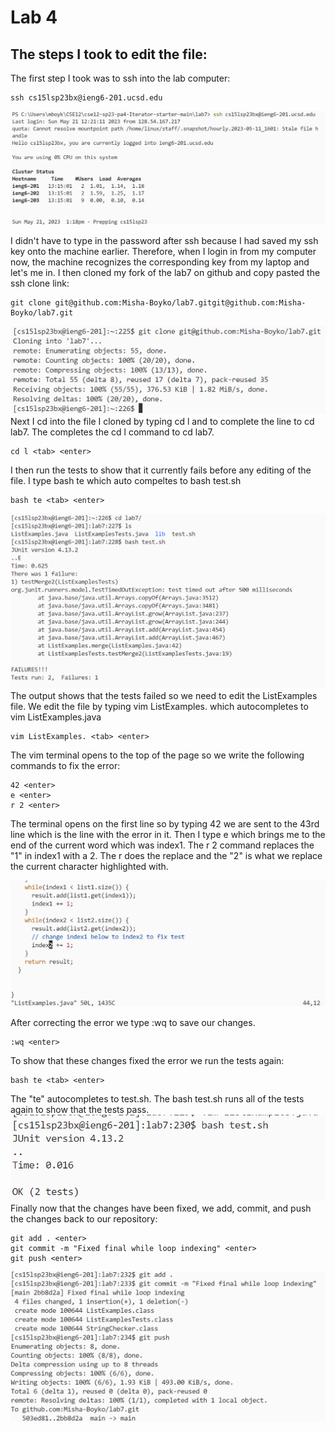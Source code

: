 # Lab 4

## The steps I took to edit the file:
The first step I took was to ssh into the lab computer: 
```
ssh cs15lsp23bx@ieng6-201.ucsd.edu
```
![Image](Login.png)

I didn't have to type in the password after ssh because I had saved my ssh key onto the machine earlier. Therefore, when I login in from my computer now, the machine recognizes the corresponding key from my laptop and let's me in. I then cloned my fork of the lab7 on github and copy pasted the ssh clone link: 
```
git clone git@github.com:Misha-Boyko/lab7.gitgit@github.com:Misha-Boyko/lab7.git
```
![Image](GitClone.png)
Next I cd into the file I cloned by typing cd l and <tab> to complete the line to cd lab7. The <tab> completes the cd l command to cd lab7.
```
cd l <tab> <enter>
```
I then run the tests to show that it currently fails before any editing of the file.
I type bash te <tab> which auto compeltes to bash test.sh
```
bash te <tab> <enter>
```
![Image](TestFail.png)
The output shows that the tests failed so we need to edit the ListExamples file.
We edit the file by typing vim ListExamples. <tab> which autocompletes to vim ListExamples.java
```
vim ListExamples. <tab> <enter>
```
The vim terminal opens to the top of the page so we write the following commands to fix the error:
```
42 <enter>
e <enter>
r 2 <enter>
```
The terminal opens on the first line so by typing 42 <enter> we are sent to the 43rd line which is the line with the error in it. Then I type e which brings me to the end of the current word which was index1. The r 2 command replaces the "1" in index1 with a 2. The r does the replace and the "2" is what we replace the current character highlighted with.  
 
![Image](VimText.png)
 
After correcting the error we type :wq <enter> to save our changes.
```
:wq <enter>
```
To show that these changes fixed the error we run the tests again:
```
bash te <tab> <enter>
```
The "te" autocompletes to test.sh. The bash test.sh runs all of the tests again to show that the tests pass. 
![Image](TestPass.png)
Finally now that the changes have been fixed, we add, commit, and push the changes back to our repository:
```
git add . <enter>
git commit -m "Fixed final while loop indexing" <enter>
git push <enter>
```
![Image](GitChanges.png)
